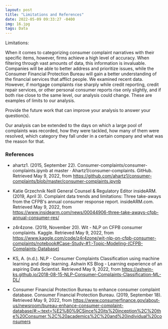 ```yaml
---
layout: post
title: "Limitations and References"
date: 2022-05-09 09:33:27 -0400
img: 16.jpg
tags: Data
---
```

Limitations:

When it comes to categorizing consumer complaint narratives with their specific items, however, firms achieve a high level of accuracy. When filtering through vast amounts of data, this information is invaluable. Companies will be able to better address and prioritize issues, while the Consumer Financial Protection Bureau will gain a better understanding of the financial services that afflict people.
We examined recent data. However, if mortgage complaints rise sharply while credit reporting, credit repair services, or other personal consumer reports rise only slightly, and if both rise close to the same level, our analysis could change. These are examples of limits to our analysis.

Provide the future work that can improve your analysis to answer your question(s). 

Our analysis can be extended to the days on which a large pool of complaints was recorded, how they were tackled, how many of them were resolved, which category they fall under in a certain company and what was the reason for that.


### References

- ahartz1. (2015, September 22). Consumer-complaints/consumer-complaints.ipynb at master · Ahartz1/consumer-complaints. GitHub. Retrieved May 9, 2022, from https://github.com/ahartz1/consumer-complaints/blob/master/consumer-complaints.ipynb 

- Katie Grzechnik Neill General Counsel &amp; Regulatory Editor insideARM. (2019, April 3). Complaint data trends and limitations: Three take-aways from the CFPB's annual consumer response report. insideARM.com. Retrieved May 9, 2022, from https://www.insidearm.com/news/00044906-three-take-aways-cfpb-annual-consumer-res/

- z4r4zone. (2019, November 20). Wit - NLP on CFPB consumer complaints. Kaggle. Retrieved May 9, 2022, from https://www.kaggle.com/code/z4r4zone/wit-nlp-on-cfpb-consumer-complaints/notebook#Case-Study-#1:-Topic-Modeling-(CFPB-Complaints-Database) 

- KS, A. (n.d.). NLP - Consumer Complaints Classification using machine learning and deep learning. Ashwin KS Blog - Learning experience of an aspiring Data Scientist. Retrieved May 9, 2022, from https://ashwin-ks.github.io/2018-08-15-NLP-Consumer-Complaints-Classification-ML-DL/ 

- Consumer Financial Protection Bureau to enhance consumer complaint database. Consumer Financial Protection Bureau. (2019, September 18). Retrieved May 9, 2022, from https://www.consumerfinance.gov/about-us/newsroom/bureau-enhance-consumer-complaint-database/#:~:text=%E2%80%9CSince%20its%20inception%2C%20the%20Consumer,%2C%20academics%2C%20and%20individual%20consumers 